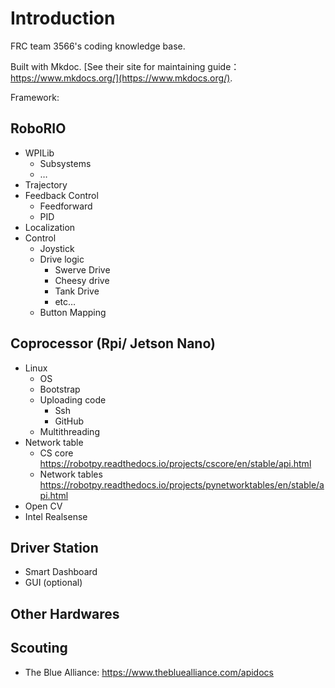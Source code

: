 # Introduction

FRC team 3566's coding knowledge base.

Built with Mkdoc. [See their site for maintaining guide：https://www.mkdocs.org/](https://www.mkdocs.org/).

Framework:

## RoboRIO
* WPILib
    * Subsystems
    * …
* Trajectory
* Feedback Control
    * Feedforward
    * PID
* Localization
* Control
    * Joystick
    * Drive logic	
        * Swerve Drive
        * Cheesy drive
        * Tank Drive
        * etc…
    * Button Mapping

## Coprocessor (Rpi/ Jetson Nano)
* Linux
    * OS
    * Bootstrap
    * Uploading code
        * Ssh
        * GitHub
    * Multithreading
* Network table
    * CS core https://robotpy.readthedocs.io/projects/cscore/en/stable/api.html 
    * Network tables https://robotpy.readthedocs.io/projects/pynetworktables/en/stable/api.html
* Open CV
* Intel Realsense

## Driver Station
* Smart Dashboard
* GUI (optional)

## Other Hardwares

## Scouting
* The Blue Alliance: https://www.thebluealliance.com/apidocs
